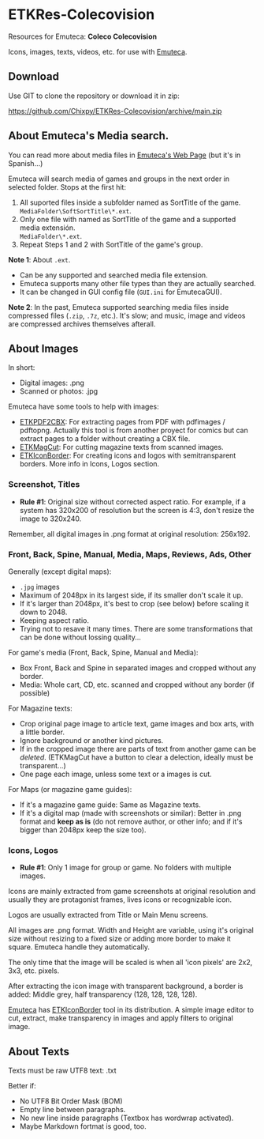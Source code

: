 # ETKRes-Colecovision

Resources for Emuteca: **Coleco Colecovision**

Icons, images, texts, videos, etc. for use with [Emuteca](https://github.com/Chixpy/Emuteca).

## Download

Use GIT to clone the repository or download it in zip:

https://github.com/Chixpy/ETKRes-Colecovision/archive/main.zip

## About Emuteca's Media search.

You can read more about media files in [Emuteca's Web Page](https://chixpy.github.io/Emuteca/pages/Media-Files.html) (but it's in Spanish...)

Emuteca will search media of games and groups in the next order in selected folder. Stops at the first hit:   
    
  1. All suported files inside a subfolder named as SortTitle of the game.<br />`MediaFolder\SoftSortTitle\*.ext`.
  2. Only one file with named as SortTitle of the game and a supported media extensión.<br />`MediaFolder\*.ext`. 
  3. Repeat Steps 1 and 2 with SortTitle of the game's group.
  
**Note 1**: About `.ext`.
  - Can be any supported and searched media file extension.
  - Emuteca supports many other file types than they are actually searched.
  - It can be changed in GUI config file (`GUI.ini` for EmutecaGUI).  
  
**Note 2**: In the past, Emuteca supported searching media files inside compressed files (`.zip`, `.7z`, etc.). It's slow; and music, image and vídeos are compressed archives themselves afterall.

## About Images

In short: 

  - Digital images: .png
  - Scanned or photos: .jpg

Emuteca have some tools to help with images:

 - [ETKPDF2CBX](https://github.com/Chixpy/Emuteca/blob/master/bin/Tools/ETKPDF2CBX.exe): For extracting pages from PDF with pdfimages / pdftopng. Actually this tool is from another proyect for comics but can extract pages to a folder without creating a CBX file.
 - [ETKMagCut](https://github.com/Chixpy/Emuteca/blob/master/bin/Tools/ETKMagCut.exe): For cutting magazine texts from scanned images.
 - [ETKIconBorder](https://github.com/Chixpy/Emuteca/blob/master/bin/Tools/ETKIconBorder.exe): For creating icons and logos with semitransparent borders. More info in Icons, Logos section.


### Screenshot, Titles

  - **Rule #1**: Original size without corrected aspect ratio. For example, if a system has 320x200 of resolution but the screen is 4:3, don't resize the image to 320x240.

Remember, all digital images in .png format at original resolution: 256x192.



### Front, Back, Spine, Manual, Media, Maps, Reviews, Ads, Other

Generally (except digital maps):

  - `.jpg` images
  - Maximum of 2048px in its largest side, if its smaller don't scale it up.
  - If it's larger than 2048px, it's best to crop (see below) before scaling it down to 2048. 
  - Keeping aspect ratio.
  - Trying not to resave it many times. There are some transformations that can be done without lossing quality...

For game's media (Front, Back, Spine, Manual and Media):

  - Box Front, Back and Spine in separated images and cropped without any border. 
  - Media: Whole cart, CD, etc. scanned and cropped without any border (if possible)

For Magazine texts:

  - Crop original page image to article text, game images and box arts, with a little border.
  - Ignore background or another kind pictures.
  - If in the cropped image there are parts of text from another game can be *deleted*. (ETKMagCut have a button to clear a delection, ideally must be transparent...)
  - One page each image, unless some text or a images is cut.

For Maps (or magazine game guides):

  - If it's a magazine game guide: Same as Magazine texts.
  - If it's a digital map (made with screenshots or similar): Better in .png format and **keep as is** (do not remove author, or other info; and if it's bigger than 2048px keep the size too).

### Icons, Logos

  - **Rule #1**: Only 1 image for group or game. No folders with multiple images.

Icons are mainly extracted from game screenshots at original resolution and usually they are protagonist frames, lives icons or recognizable icon.

Logos are usually extracted from Title or Main Menu screens.

All images are .png format. Width and Height are variable, using it's original size without resizing to a fixed size or adding more border to make it square. Emuteca handle they automatically.

The only time that the image will be scaled is when all 'icon pixels' are 2x2, 3x3, etc. pixels.

After extracting the icon image with transparent background, a border is added: Middle grey, half transparency (128, 128, 128, 128). 

[Emuteca](https://github.com/chixpy/emuteca) has [ETKIconBorder](https://github.com/Chixpy/Emuteca/blob/master/bin/Tools/ETKIconBorder.exe) tool in its distribution. A simple image editor to cut, extract, make transparency in images and apply filters to original image.



## About Texts

Texts must be raw UTF8 text: .txt

Better if:

  - No UTF8 Bit Order Mask (BOM)
  - Empty line between paragraphs.
  - No new line inside paragraphs (Textbox has wordwrap activated).
  - Maybe Markdown fortmat is good, too.
  
